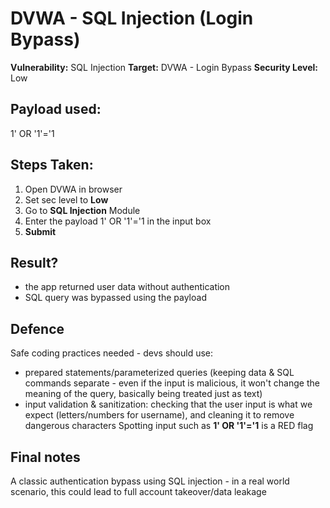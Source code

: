 # DVWA - SQL Injection (Login Bypass)  

**Vulnerability:** SQL Injection
**Target:** DVWA - Login Bypass
**Security Level:** Low

## Payload used:  
1' OR '1'='1

## Steps Taken:  
1. Open DVWA in browser
2. Set sec level to **Low**
3. Go to **SQL Injection** Module
4. Enter the payload 1' OR '1'='1 in the input box
5. **Submit**

## Result?
- the app returned user data without authentication
- SQL query was bypassed using the payload

## Defence  
Safe coding practices needed - devs should use:  
- prepared statements/parameterized queries (keeping data & SQL commands separate - even if the input is malicious, it won't change the meaning of the query, basically being treated just as text)
- input validation & sanitization: checking that the user input is what we expect (letters/numbers for username), and cleaning it to remove dangerous characters
Spotting input such as **1' OR '1'='1** is a RED flag  

## Final notes  
A classic authentication bypass using SQL injection - in a real world scenario, this could lead to full account takeover/data leakage
